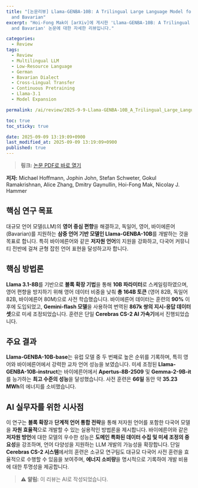 ```yaml
---
title: "[논문리뷰] Llama-GENBA-10B: A Trilingual Large Language Model for German, English
  and Bavarian"
excerpt: "Hoi-Fong Mak이 [arXiv]에 게시한 'Llama-GENBA-10B: A Trilingual Large Language Model for German, English
  and Bavarian' 논문에 대한 자세한 리뷰입니다."

categories:
  - Review
tags:
  - Review
  - Multilingual LLM
  - Low-Resource Language
  - German
  - Bavarian Dialect
  - Cross-Lingual Transfer
  - Continuous Pretraining
  - Llama-3.1
  - Model Expansion

permalink: /ai/review/2025-9-9-Llama-GENBA-10B_A_Trilingual_Large_Language_Model_for_German_English_and_Bavarian/

toc: true
toc_sticky: true

date: 2025-09-09 13:19:09+0900
last_modified_at: 2025-09-09 13:19:09+0900
published: true
---
```

> **링크:** [논문 PDF로 바로 열기](https://arxiv.org/abs/2509.05668)

**저자:** Michael Hoffmann, Jophin John, Stefan Schweter, Gokul Ramakrishnan, Alice Zhang, Dmitry Gaynullin, Hoi-Fong Mak, Nicolay J. Hammer



## 핵심 연구 목표
대규모 언어 모델(LLM)의 **영어 중심 편향**을 해결하고, 독일어, 영어, 바이에른어(Bavarian)를 지원하는 **삼중 언어 기반 모델인 Llama-GENBA-10B**를 개발하는 것을 목표로 합니다. 특히 바이에른어와 같은 **저자원 언어**의 지원을 강화하고, 다국어 커뮤니티 전반에 걸쳐 균형 잡힌 언어 표현을 달성하고자 합니다.

## 핵심 방법론
**Llama 3.1-8B**를 기반으로 **블록 확장 기법**을 통해 **10B 파라미터**로 스케일링하였으며, 영어 편향을 방지하기 위해 영어 데이터 비중을 낮춰 **총 164B 토큰** (영어 82B, 독일어 82B, 바이에른어 80M)으로 사전 학습했습니다. 바이에른어 데이터는 훈련의 **90%** 이후에 도입되었고, **Gemini-flash 모델**을 사용하여 번역된 **867k 쌍의 지시-응답 데이터셋**으로 미세 조정되었습니다. 훈련은 단일 **Cerebras CS-2 AI 가속기**에서 진행되었습니다.

## 주요 결과
**Llama-GENBA-10B-base**는 유럽 모델 중 두 번째로 높은 순위를 기록하며, 특히 영어와 바이에른어에서 강력한 교차 언어 성능을 보였습니다. 미세 조정된 **Llama-GENBA-10B-instruct**는 바이에른어에서 **Apertus-8B-2509** 및 **Gemma-2-9B-it**를 능가하는 **최고 수준의 성능**을 달성했습니다. 사전 훈련은 **66일** 동안 약 **35.23 MWh**의 에너지를 소비했습니다.

## AI 실무자를 위한 시사점
이 연구는 **블록 확장**과 **단계적 언어 통합 전략**을 통해 저자원 언어를 포함한 다국어 모델을 **자원 효율적**으로 개발할 수 있는 실용적인 방법론을 제시합니다. 바이에른어와 같은 **저자원 방언**에 대한 모델의 우수한 성능은 **도메인 특화된 데이터 수집 및 미세 조정의 중요성**을 강조하며, 언어 다양성을 지원하는 LLM 개발의 가능성을 확장합니다. 단일 **Cerebras CS-2 시스템**에서의 훈련은 소규모 연구팀도 대규모 다국어 사전 훈련을 효율적으로 수행할 수 있음을 보여주며, **에너지 소비량**을 명시적으로 기록하여 개발 비용에 대한 투명성을 제공합니다.

> ⚠️ **알림:** 이 리뷰는 AI로 작성되었습니다.